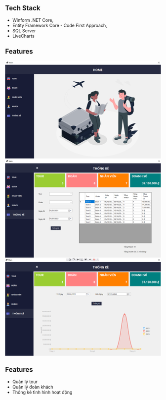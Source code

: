 
## Tech Stack

- Winform .NET Core,
- Entity Framework Core - Code First Approach,
- SQL Server
- LiveCharts


## Features

![](https://raw.githubusercontent.com/nhipham9420/TourManagement/master/image/home.png)
![](https://raw.githubusercontent.com/nhipham9420/TourManagement/master/image/tk.png)
![](https://raw.githubusercontent.com/nhipham9420/TourManagement/master/image/tk_chart.png)


## Features

- Quản lý tour
- Quản lý đoàn khách
- Thống kê tình hình hoạt động